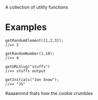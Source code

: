A collection of utility functions

# Examples

```
getRandomElement([1,2,3]);
//=> 2
```

```
getRandomNumber(1,10);
//=> 4
```

```
getURLSlug("stuffs")
//=> stuffs output
```

```
getInitials("Jon Snow");
//=> "JS"
```

#aaaannnd thats how the cookie crumbles
